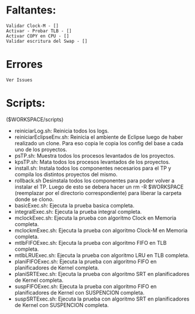 # Faltantes:
	Validar Clock-M - []
	Activar - Probar TLB - []
	Activar COPY en CPU - []
	Validar escritura del Swap - []

# Errores
	Ver Issues

# Scripts:
($WORKSPACE/scripts)
- reiniciarLog.sh:	Reinicia todos los logs.
- reiniciarEclipseEnv.sh:	Reinicia el ambiente de Eclipse luego de haber realizado un clone. Para eso copia le copia los config del base a cada uno de los proyectos.
- psTP.sh:	Muestra todos los procesos levantados de los proyectos.
- kpsTP.sh:	Mata todos los procesos levantados de los proyectos.
- install.sh:	Instala todos los componentes necesarios para el TP y compila los distintos proyectos del mismo.
- rollback.sh	Desinstala todos los componentes para poder volver a instalar el TP. Luego de esto se debera hacer un rm -R $WORKSPACE (reemplazar por el directorio correspondiente) para liberar la carpeta donde se clono.
- basicExec.sh:	Ejecuta la prueba basica completa.
- integralExec.sh: Ejecuta la prueba integral completa.
- mclockExec.sh: Ejecuta la prueba con algoritmo Clock en Memoria completa.
- mclockmExec.sh: Ejecuta la prueba con algoritmo Clock-M en Memoria  completa.
- mtlbFIFOExec.sh: Ejecuta la prueba con algoritmo FIFO en TLB completa.
- mtlbLRUExec.sh:	Ejecuta la prueba con algoritmo LRU en TLB  completa.
- planiFIFOExec.sh: Ejecuta la prueba con algoritmo FIFO en planificadores de Kernel completa.
- planiSRTExec.sh: Ejecuta la prueba con algoritmo SRT en planificadores de Kernel completa.
- suspFIFOExec.sh: Ejecuta la prueba con algoritmo FIFO en planificadores de Kernel con SUSPENCION completa.
- suspSRTExec.sh: Ejecuta la prueba con algoritmo SRT en planificadores de Kernel con SUSPENCION completa.
